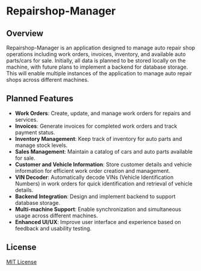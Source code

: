 # Repairshop-Manager

## Overview
Repairshop-Manager is an application designed to manage auto repair shop operations including work orders, invoices, inventory, and available auto parts/cars for sale. Initially, all data is planned to be stored locally on the machine, with future plans to implement a backend for database storage. This will enable multiple instances of the application to manage auto repair shops across different machines.

## Planned Features
- **Work Orders**: Create, update, and manage work orders for repairs and services.
- **Invoices**: Generate invoices for completed work orders and track payment status.
- **Inventory Management**: Keep track of inventory for auto parts and manage stock levels.
- **Sales Management**: Maintain a catalog of cars and auto parts available for sale.
- **Customer and Vehicle Information**: Store customer details and vehicle information for efficient work order creation and management.
- **VIN Decoder**: Automatically decode VINs (Vehicle Identification Numbers) in work orders for quick identification and retrieval of vehicle details.
- **Backend Integration**: Design and implement backend to support database storage.
- **Multi-machine Support**: Enable synchronization and simultaneous usage across different machines.
- **Enhanced UI/UX**: Improve user interface and experience based on feedback and usability testing.

## License
[MIT License](LICENSE)
